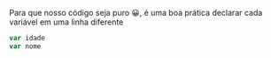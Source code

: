 Para que nosso código seja puro :grinning:, é uma boa prática declarar cada variável em uma linha diferente

```javascript
var idade
var nome
```